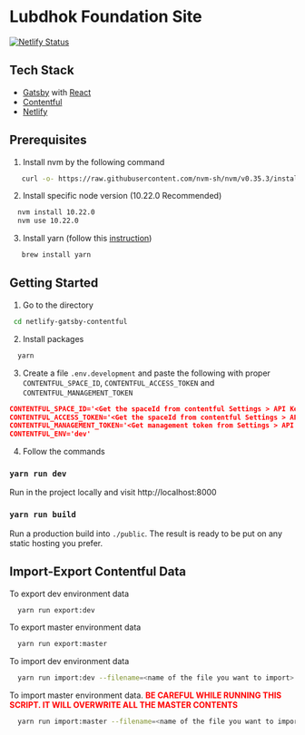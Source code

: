 # Lubdhok Foundation Site

[![Netlify Status](https://api.netlify.com/api/v1/badges/dd7ce725-49c3-4df7-9ab8-9e488736c604/deploy-status)](https://app.netlify.com/sites/lubhdhok-foundation-dev/deploys)

## Tech Stack

- [Gatsby](https://www.gatsbyjs.org/) with [React](https://reactjs.org/)
- [Contentful](https://www.contentful.com)
- [Netlify](https://www.netlify.com)

## Prerequisites

1. Install nvm by the following command

```bash
   curl -o- https://raw.githubusercontent.com/nvm-sh/nvm/v0.35.3/install.sh | bash
```

2. Install specific node version (10.22.0 Recommended)

```bash
  nvm install 10.22.0
  nvm use 10.22.0
```

3. Install yarn (follow this [instruction](https://classic.yarnpkg.com/en/docs/install))

```bash
   brew install yarn
```

## Getting Started

1. Go to the directory

```bash
 cd netlify-gatsby-contentful
```

2. Install packages

```bash
  yarn
```

3. Create a file `.env.development` and paste the following with proper `CONTENTFUL_SPACE_ID`,  `CONTENTFUL_ACCESS_TOKEN` and `CONTENTFUL_MANAGEMENT_TOKEN`

```json
CONTENTFUL_SPACE_ID='<Get the spaceId from contentful Settings > API Keys > Content Delivery Token'
CONTENTFUL_ACCESS_TOKEN='<Get the spaceId from contentful Settings > API Keys > Content Delivery Token>'
CONTENTFUL_MANAGEMENT_TOKEN='<Get management token from Settings > API Keys > Content Management Token'
CONTENTFUL_ENV='dev'
```

4. Follow the commands

### `yarn run dev`

Run in the project locally and visit http://localhost:8000

### `yarn run build`

Run a production build into `./public`. The result is ready to be put on any static hosting you prefer.

## Import-Export Contentful Data

To export dev environment data

```bash
  yarn run export:dev
```

To export master environment data

```bash
  yarn run export:master
```

To import dev environment data

```bash
  yarn run import:dev --filename=<name of the file you want to import>
```

To import master environment data.
<strong style="color: red"> BE CAREFUL WHILE RUNNING THIS SCRIPT. IT WILL OVERWRITE ALL THE MASTER CONTENTS</strong>

```bash
  yarn run import:master --filename=<name of the file you want to import>
```
